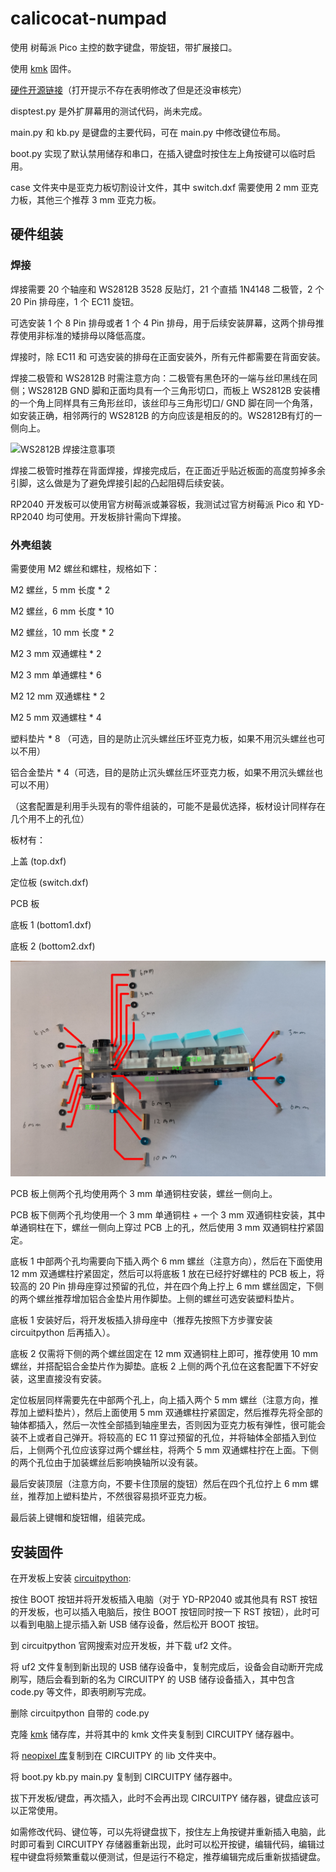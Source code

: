 # calicocat-numpad

使用 树莓派 Pico 主控的数字键盘，带旋钮，带扩展接口。

使用 [kmk](https://github.com/KMKfw/kmk_firmware) 固件。

[硬件开源链接](https://oshwhub.com/calico-cat-3333/calicocat_numpad-v1)（打开提示不存在表明修改了但是还没审核完）

disptest.py 是外扩屏幕用的测试代码，尚未完成。

main.py 和 kb.py 是键盘的主要代码，可在 main.py 中修改键位布局。

boot.py 实现了默认禁用储存和串口，在插入键盘时按住左上角按键可以临时启用。

case 文件夹中是亚克力板切割设计文件，其中 switch.dxf 需要使用 2 mm 亚克力板，其他三个推荐 3 mm 亚克力板。

## 硬件组装

### 焊接

焊接需要 20 个轴座和 WS2812B 3528 反贴灯，21 个直插 1N4148 二极管，2 个 20 Pin 排母座，1 个 EC11 旋钮。

可选安装 1 个 8 Pin 排母或者 1 个 4 Pin 排母，用于后续安装屏幕，这两个排母推荐使用非标准的矮排母以降低高度。

焊接时，除 EC11 和 可选安装的排母在正面安装外，所有元件都需要在背面安装。

焊接二极管和 WS2812B 时需注意方向：二极管有黑色环的一端与丝印黑线在同侧；WS2812B GND 脚和正面均具有一个三角形切口，而板上 WS2812B 安装槽的一个角上同样具有三角形丝印，该丝印与三角形切口/ GND 脚在同一个角落，如安装正确，相邻两行的 WS2812B 的方向应该是相反的的。WS2812B有灯的一侧向上。

![WS2812B 焊接注意事项](images/hanjie.jpg)

焊接二极管时推荐在背面焊接，焊接完成后，在正面近乎贴近板面的高度剪掉多余引脚，这么做是为了避免焊接引起的凸起阻碍后续安装。

RP2040 开发板可以使用官方树莓派或兼容板，我测试过官方树莓派 Pico 和 YD-RP2040 均可使用。开发板排针需向下焊接。

### 外壳组装

需要使用 M2 螺丝和螺柱，规格如下：

M2 螺丝，5 mm 长度 * 2

M2 螺丝，6 mm 长度 * 10

M2 螺丝，10 mm 长度 * 2

M2 3 mm 双通螺柱 * 2

M2 3 mm 单通螺柱 * 6

M2 12 mm 双通螺柱 * 2

M2 5 mm 双通螺柱 * 4

塑料垫片 * 8 （可选，目的是防止沉头螺丝压坏亚克力板，如果不用沉头螺丝也可以不用）

铝合金垫片 * 4（可选，目的是防止沉头螺丝压坏亚克力板，如果不用沉头螺丝也可以不用）

（这套配置是利用手头现有的零件组装的，可能不是最优选择，板材设计同样存在几个用不上的孔位）

板材有：

上盖 (top.dxf)

定位板 (switch.dxf)

PCB 板

底板 1 (bottom1.dxf)

底板 2 (bottom2.dxf)

![单侧外壳固定方案，另一侧相同](images/case.jpg)

PCB 板上侧两个孔均使用两个 3 mm 单通铜柱安装，螺丝一侧向上。

PCB 板下侧两个孔均使用一个 3 mm 单通铜柱 + 一个 3 mm 双通铜柱安装，其中单通铜柱在下，螺丝一侧向上穿过 PCB 上的孔，然后使用 3 mm 双通铜柱拧紧固定。

底板 1 中部两个孔均需要向下插入两个 6 mm 螺丝（注意方向），然后在下面使用 12 mm 双通螺柱拧紧固定，然后可以将底板 1 放在已经拧好螺柱的 PCB 板上，将较高的 20 Pin 排母座穿过预留的孔位，并在四个角上拧上 6 mm 螺丝固定，下侧的两个螺丝推荐增加铝合金垫片用作脚垫。上侧的螺丝可选安装塑料垫片。

底板 1 安装好后，将开发板插入排母座中（推荐先按照下方步骤安装 circuitpython 后再插入）。

底板 2 仅需将下侧的两个螺丝固定在 12 mm 双通铜柱上即可，推荐使用 10 mm 螺丝，并搭配铝合金垫片作为脚垫。底板 2 上侧的两个孔位在这套配置下不好安装，这里直接没有安装。

定位板层同样需要先在中部两个孔上，向上插入两个 5 mm 螺丝（注意方向，推荐加上塑料垫片），然后上面使用 5 mm 双通螺柱拧紧固定，然后推荐先将全部的轴体都插入，然后一次性全部插到轴座里去，否则因为亚克力板有弹性，很可能会装不上或者自己弹开。将较高的 EC 11 穿过预留的孔位，并将轴体全部插入到位后，上侧两个孔位应该穿过两个螺丝柱，将两个 5 mm 双通螺柱拧在上面。下侧的两个孔位由于加装螺丝后影响换轴所以没有装。

最后安装顶层（注意方向，不要卡住顶层的旋钮）然后在四个孔位拧上 6 mm 螺丝，推荐加上塑料垫片，不然很容易损坏亚克力板。

最后装上键帽和旋钮帽，组装完成。

## 安装固件

在开发板上安装 [circuitpython](https://circuitpython.org/):

按住 BOOT 按钮并将开发板插入电脑（对于 YD-RP2040 或其他具有 RST 按钮的开发板，也可以插入电脑后，按住 BOOT 按钮同时按一下 RST 按钮），此时可以看到电脑上提示插入新 USB 储存设备，然后松开 BOOT 按钮。

到 circuitpython 官网搜索对应开发板，并下载 uf2 文件。

将 uf2 文件复制到新出现的 USB 储存设备中，复制完成后，设备会自动断开完成刷写，随后会看到新的名为 CIRCUITPY 的 USB 储存设备插入，其中包含 code.py 等文件，即表明刷写完成。

删除 circuitpython 自带的 code.py

克隆 [kmk](https://github.com/KMKfw/kmk_firmware) 储存库，并将其中的 kmk 文件夹复制到 CIRCUITPY 储存器中。

将 [neopixel 库](https://github.com/adafruit/Adafruit_CircuitPython_NeoPixel/blob/main/neopixel.py)复制到在 CIRCUITPY 的 lib 文件夹中。

将 boot.py kb.py main.py 复制到 CIRCUITPY 储存器中。

拔下开发板/键盘，再次插入，此时不会再出现 CIRCUITPY 储存器，键盘应该可以正常使用。

如需修改代码、键位等，可以先将键盘拔下，按住左上角按键并重新插入电脑，此时即可看到 CIRCUITPY 存储器重新出现，此时可以松开按键，编辑代码，编辑过程中键盘将频繁重载以便测试，但是运行不稳定，推荐编辑完成后重新拔插键盘。